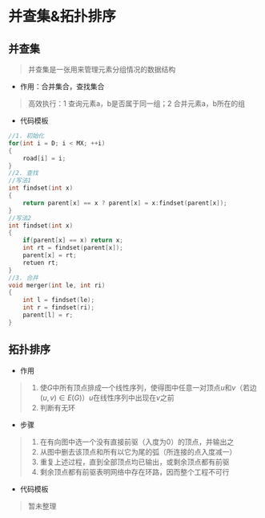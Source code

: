 # 并查集&拓扑排序

## 并查集

>并查集是一张用来管理元素分组情况的数据结构

- 作用：合并集合，查找集合

> 高效执行：1 查询元素a，b是否属于同一组；2 合并元素a，b所在的组

- 代码模板

```C++
//1. 初始化
for(int i = D; i < MX; ++i)
{
    road[i] = i;
}
//2. 查找
//写法1
int findset(int x)
{
    return parent[x] == x ? parent[x] = x:findset(parent[x]);
}
//写法2
int findset(int x)
{
    if(parent[x] == x) return x;
    int rt = findset(parent[x]);
    parent[x] = rt;
    retuen rt;
}
//3. 合并
void merger(int le, int ri)
{
    int l = findset(le);
    int r = findset(ri);
    parent[l] = r;
}
```

## 拓扑排序

- 作用
>
> 1. 使$G$中所有顶点排成一个线性序列，使得图中任意一对顶点$u$和$v$（若边$(u, v)\in E(G)$）$u$在线性序列中出现在$v$之前
> 2. 判断有无环

- 步骤
>
> 1. 在有向图中选一个没有直接前驱（入度为0）的顶点，并输出之
> 2. 从图中删去该顶点和所有以它为尾的弧（所连接的点入度减一）
> 3. 重复上述过程，直到全部顶点均已输出，或剩余顶点都有前驱
> 4. 剩余顶点都有前驱表明网络中存在环路，因而整个工程不可行

- 代码模板

>暂未整理
